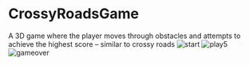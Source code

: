 # CrossyRoadsGame
A 3D game where the player moves through obstacles and attempts to achieve the highest score – similar to crossy roads
![start](https://user-images.githubusercontent.com/32990212/51690335-7a753c80-1fc6-11e9-98a1-a44f57db237c.png)
![play5](https://user-images.githubusercontent.com/32990212/51690701-3c2c4d00-1fc7-11e9-9dac-fa760786e489.png)
![gameover](https://user-images.githubusercontent.com/32990212/51690334-79dca600-1fc6-11e9-9f37-20c581b7e0bd.png)

